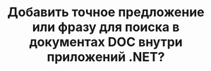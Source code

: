 ---
############################# Static ############################
layout: "auto-gen-gist"
draft: false
path: "ru/search/net/phrase/doc/"
otherformats: PDF DOT DOCX DOCM DOTX DOTM TXT ODT OTT RTF XLS XLT XLSX XLSM XLSB XLTX XLTM XLA XLAM ODS OTS CSV TSV XML PPT PPS POT PPTX PPTM POTX POTM PPSX PPSM ODP PST OST EML EMLX MSG ONE ZIP XHTML MHTML MD CHM EPUB FB2 

############################# Head ############################
head_title: "Как добавить фразовый поиск в документы DOC в приложениях .NET?"
head_description: "GroupDocs.Search .NET API позволяет программистам добавлять фразовый поиск и находить точную фразу или указанную последовательность слов в документах DOC через .NET API."

############################# Header ############################
title: "Добавить точное предложение или фразу для поиска в документах DOC внутри приложений .NET?"
description: "GroupDocs.Search .NET API позволяет программистам находить указанную последовательность слов в документах DOC с помощью поиска по фразе или точного поиска по предложению в приложениях .NET. "

######################### Download Button #######################
button:
    enable: true

############################# About ############################
about:
    enable: true
    title: "Как использовать поиск по точному предложению или фразе в приложениях .NET?"
    content: |
       Поиск точного предложения или фразы — это вид поиска, который позволяет пользователям искать документы, Интернет или базу данных, содержащие точное предложение или фразу, содержащую определенный порядок и комбинацию слов, определенных потребителями. Это очень распространенный термин в терминологии поисковых систем, который позволяет пользователям искать документы по заданной последовательности слов в тексте проиндексированных документов. GroupDocs.Search для .NET — это очень полезный высокопроизводительный API для поиска документов и текста, предоставляющий полную функциональность для разработки приложений для текстового поиска и индексирования, поддерживающих некоторые из наиболее распространенных типов документов, таких как PDF, HTML, электронная почта Outlook, Microsoft Office Word, Таблицы Excel, презентации PowerPoint, Outlook MSG, PST и так далее. Он включает поддержку нескольких функций, связанных с поиском по фразе, таких как поисковый запрос в текстовой и объектной форме, использование подстановочных знаков при поиске по фразе и так далее.

############################# content ############################
steps:
    enable: true
    block:
    - title_left: "Как выполнить поиск по фразе в документах DOC через .NET"
      content_left: |
       GroupDocs.Search .NET API позволяет разработчикам программного обеспечения добавлять функции поиска фраз в свои собственные приложения C# .NET. В следующем примере кода .NET показано, как выполнить поиск по фразе в тексте и объекте, используя всего пару строк кода.

      title_right: "Точный поиск по фразе в документах DOC"
      content_right: |
         * Сначала вам нужно указать путь к папке индекса и папке документов.
         * Создание индекса в указанной папке путем вызова экземпляра класса [Index](https://apireference.groupdocs.com/search/net/groupdocs.search/index/constructors/2)
         * Индексирование документов из указанной папки вызовом метода [Поиск](https://apireference.groupdocs.com/search/net/groupdocs.search/index/methods/search)
         * Поиск фразового запроса «фразовый текст» в текстовой форме
         * Поиск фразы «текст фразы» в объектной форме
         * Создание word1, word2 и создание подзапроса 3 путем вызова метода [CreateWordQuery](https://apireference.groupdocs.com/search/net/groupdocs.search/searchquery/methods/createwordquery)
         * Объединение подзапросов для создания нового поискового запроса путем вызова метода [CreatePhraseSearchQuery](https://apireference.groupdocs.com/search/net/groupdocs.search/searchquery/methods/createphrasesearchquery)
         * Начать поиск и отображать результаты поиска
         
        
      gisthash: "a5696884acf504acc319ba97465248cd"
      gistfile: "phrase_search_in_text_queries_dotnet.cs"

    - title_left: "Поиск подстановочных фраз в документах DOC через .NET"
      content_left: |
        GroupDocs.Search для .NET позволяет программистам добавлять функции поиска по фразам с помощью подстановочных знаков внутри приложения C# .NET. В следующих примерах кода .NET показано, как применять поиск фраз с подстановочными знаками в документах DOC внутри приложений C#.

      title_right: "Применить поиск фраз с подстановочными знаками в файле DOC"
      content_right: |
        * Сначала вам нужно указать путь к папке индекса и папке документов.
        * Создание индекса в указанной папке путем вызова экземпляра класса [Index](https://apireference.groupdocs.com/search/net/groupdocs.search/index/constructors/2)
        * Индексирование документов из указанной папки вызовом метода [Поиск](https://apireference.groupdocs.com/search/net/groupdocs.search/index/methods/search)
        * Поиск фразового запроса «фразовый текст» в текстовой форме
        * Поиск фразы «текст фразы» в объектной форме
        * Создание word1 и создание подзапроса 3 путем вызова метода [CreateWordQuery](https://apireference.groupdocs.com/search/net/groupdocs.search/searchquery/methods/createwordquery)
        * Создание подстановочного знака2 путем вызова метода [CreateWildcardQuery](https://apireference.groupdocs.com/search/net/groupdocs.search.searchquery/createwildcardquery/methods/1)
        * Объединение подзапросов для создания нового поискового запроса путем вызова метода [CreatePhraseSearchQuery](https://apireference.groupdocs.com/search/net/groupdocs.search/searchquery/methods/createphrasesearchquery)
        * Начать поиск и отображать результаты поиска
     
      gisthash: "3ff2bf9f8ba902d8d7ebead67a934654"
      gistfile: "use_wildcards_in_phrase_search_dotnet.cs"
      
    - title_left: "Комбинируйте поиск по фразе с другими типами поиска через .NET"
      content_left: |
        GroupDocs.Search .NET дает программистам возможность сочетать поиск по фразе с другими типами поиска внутри приложения .NET. В следующих примерах кода .NET показано, как применять как подстановочные знаки, представляющие слова, так и символы в словах.

      title_right: ".NET API для объединения поиска по фразе с другими поисками"
      content_right: |
        * Сначала вам нужно указать путь к папке индекса и папке документов.
        * Создание индекса в указанной папке путем вызова экземпляра класса [Index](https://apireference.groupdocs.com/search/net/groupdocs.search/index/constructors/2)
        * Индексирование документов из указанной папки вызовом метода [Поиск](https://apireference.groupdocs.com/search/net/groupdocs.search/index/methods/search)
        * Поиск фразы в текстовом виде
        * Поиск фразы в объектной форме
        * Определите шаблон Word и добавьте строку.
        * Создание wordPattern1 и Word3 путем вызова метода [CreateWordPatternQuery](https://apireference.groupdocs.com/search/net/groupdocs.search/searchquery/methods/createwordpatternquery)
        * Создание подстановочного знака2 путем вызова метода [CreateWildcardQuery](https://apireference.groupdocs.com/search/net/groupdocs.search.searchquery/createwildcardquery/methods/1)
        * Объединение подзапросов для создания нового поискового запроса путем вызова метода [CreatePhraseSearchQuery](https://apireference.groupdocs.com/search/net/groupdocs.search/searchquery/methods/createphrasesearchquery)
        * Начать поиск и отображать результаты поиска
     
      gisthash: "db5c32ed21237f3e1cd7cdbde0778c29"
      gistfile: "combine_phrase_search_with_others_dotnet.cs"

    - title_left: "Системные Требования"
      content_left: |
       GroupDocs.Search для .NET поддерживается на всех основных платформах и операционных системах. Чтобы ознакомиться с полным руководством по системным требованиям, посетите [системные требования](https://docs.groupdocs.com/search/net/system-requirements/) перед выполнением приведенного ниже кода. Убедитесь, что на вашем компьютере установлены следующие предварительные требования. система:
         * Операционные системы: Microsoft Windows, Linux, MacOS
         * Среда разработки: Visual Studio, Xamarin, MonoDevelop и т. д.
         * Фреймворки: .NET Framework, .NET Standard, .NET Core, Mono
         * Получите последнюю версию GroupDocs.Search для .NET API из [NuGet](https://www.nuget.org/packages/GroupDocs.search/)
        
      title_right: "Зачем использовать GroupDocs.Search"
      content_right: |
        * Создание поискового индекса как в памяти, так и на диске.
        * Возможность индексации из файла, потока или структуры.
        * Поддержка индексирования защищенных паролем документов.
        * Поддержка слияния нескольких индексов.
        * Фильтровать документ во время поисковой индексации.
        * Поддержка проверки орфографии во время поиска.
        * Смешанные символы полностью поддерживаются
        * Объединение различных типов поиска в один поисковый запрос.
        * Поддержка простого поиска слов и регулярных выражений
        * Полная поддержка замены псевдонимов в поисковых запросах.

demos:
    enable: true
        

more_formats:
    enable: true


back_to_top:
    enable: true
---